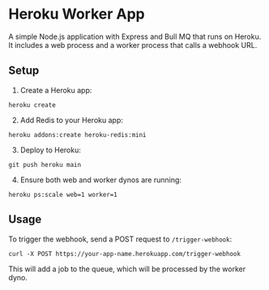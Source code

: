 # Heroku Worker App

A simple Node.js application with Express and Bull MQ that runs on Heroku. It includes a web process and a worker process that calls a webhook URL.

## Setup

1. Create a Heroku app:
```
heroku create
```

2. Add Redis to your Heroku app:
```
heroku addons:create heroku-redis:mini
```

3. Deploy to Heroku:
```
git push heroku main
```

4. Ensure both web and worker dynos are running:
```
heroku ps:scale web=1 worker=1
```

## Usage

To trigger the webhook, send a POST request to `/trigger-webhook`:

```
curl -X POST https://your-app-name.herokuapp.com/trigger-webhook
```

This will add a job to the queue, which will be processed by the worker dyno. 
